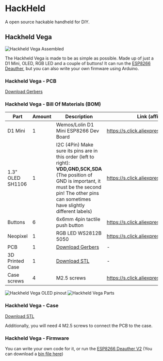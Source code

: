 # HackHeld

A open source hackable handheld for DIY.

## Hackheld Vega

![Hackheld Vega Assembled](https://raw.githubusercontent.com/SpacehuhnTech/Hackheld/main/Hackheld_Vega_Images/hackheld_vega.jpg)

The Hackheld Vega is made to be as simple as possible. Made up of just a D1 Mini, OLED, RGB LED and a couple of buttons! 
It can run the [ESP8266 Deauther](github.com/spacehuhntech/esp8266_deauther), but you can also write your own firmware using Arduino. 

### Hackheld Vega - PCB

[Download Gerbers](https://github.com/SpacehuhnTech/Hackheld/raw/main/Hackheld_Vega_PCB/Hackheld_Vega_rev1_gerbers.zip)

### Hackheld Vega - Bill Of Materials (BOM)

| Part | Amount | Description | Link (affiliate) |
| ---- | ------ | ----------- | ---------------- |
| D1 Mini | 1 | Wemos/Lolin D1 Mini ESP8266 Dev Board | https://s.click.aliexpress.com/e/_99hh4H |
| 1.3" OLED SH1106 | 1 | I2C (4Pin) Make sure its pins are in this order (left to right): **VDD,GND,SCK,SDA** (The position of GND is important, it must be the second pin! The other pins can sometimes have slightly different labels) | https://s.click.aliexpress.com/e/_9gf1BF |
| Buttons | 6 | 6x6mm 4pin tactile push button | https://s.click.aliexpress.com/e/_9IwWtj |
| Neopixel | 1 | RGB LED WS2812B 5050 | https://s.click.aliexpress.com/e/_9fRrPj |
| PCB | 1 | [Download Gerbers](https://github.com/SpacehuhnTech/Hackheld/blob/main/Hackheld_Vega_PCB/Hackheld_Vega_gerbers.zip) | - |
| 3D Printed Case | 1 | [Download STL](https://github.com/SpacehuhnTech/Hackheld/blob/main/Hackheld_Vega_Case/Hackheld_Vega_Case.stl) | - |
| Case screws | 4 | M2.5 screws | https://s.click.aliexpress.com/e/_9QSLrc |

![Hackheld Vega OLED pinout](https://raw.githubusercontent.com/SpacehuhnTech/Hackheld/main/Hackheld_Vega_Images/hackheld_vega_oled_note.jpg)
![Hackheld Vega Parts](https://raw.githubusercontent.com/SpacehuhnTech/Hackheld/main/Hackheld_Vega_Images/hackheld_vega_bom.jpg)


### Hackheld Vega - Case

[Download STL](https://www.prusaprinters.org/prints/95180-hackheld-vega-case)

Additionally, you will need 4 M2.5 screws to connect the PCB to the case.

### Hackheld Vega - Firmware

You can write your own code for it, or run the [ESP8266 Deauther V2](https://github.com/spacehuhntech/esp8266_deauther) (You can download a [bin file here](https://github.com/SpacehuhnTech/esp8266_deauther/releases/download/2.6.1/esp8266_deauther_2.6.1_HACKHELD_VEGA.bin))
